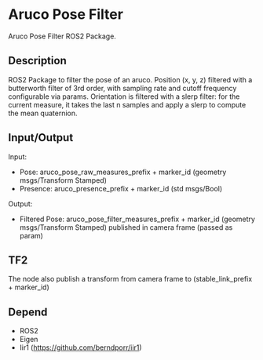 # Aruco Pose Filter

Aruco Pose Filter ROS2 Package.

## Description

ROS2 Package to filter the pose of an aruco.
Position (x, y, z) filtered with a butterworth filter of 3rd order, with sampling rate and cutoff frequency configurable via params.
Orientation is filtered with a slerp filter: for the current measure, it takes the last n samples and apply a slerp to compute the mean quaternion.

## Input/Output

Input: 

- Pose: 				aruco_pose_raw_measures_prefix + marker_id 		(geometry msgs/Transform Stamped)
- Presence: 			aruco_presence_prefix + marker_id				(std msgs/Bool)

Output: 

- Filtered Pose: 		aruco_pose_filter_measures_prefix + marker_id 	(geometry msgs/Transform Stamped)
						published in camera frame (passed as param)

## TF2

The node also publish a transform from camera frame to (stable_link_prefix + marker_id)

## Depend

- ROS2
- Eigen
- Iir1 (https://github.com/berndporr/iir1)
